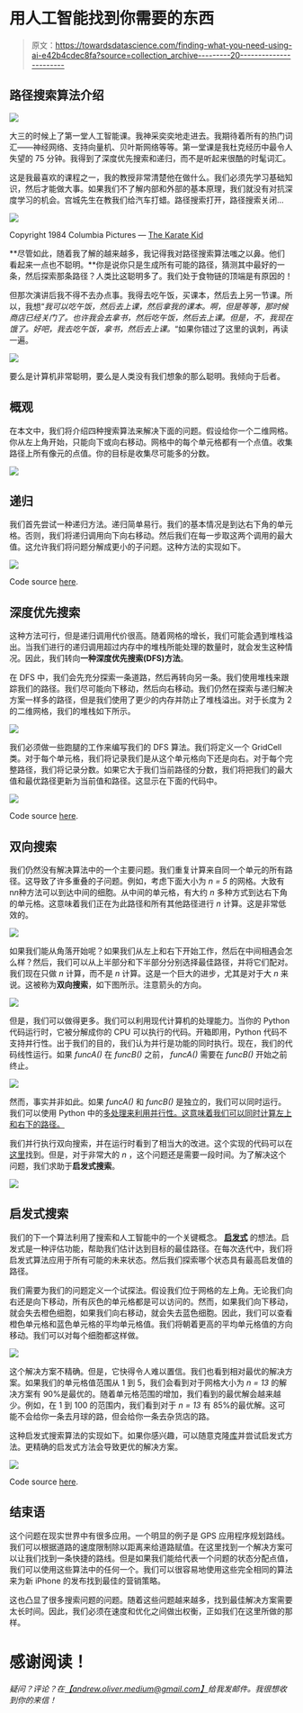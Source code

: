 # 用人工智能找到你需要的东西

> 原文：<https://towardsdatascience.com/finding-what-you-need-using-ai-e42b4cdec8fa?source=collection_archive---------20----------------------->

## 路径搜索算法介绍

![](img/9c41e744e2dc19f5ac36c9ed8fbbf346.png)

大三的时候上了第一堂人工智能课。我神采奕奕地走进去。我期待着所有的热门词汇——神经网络、支持向量机、贝叶斯网络等等。第一堂课是我杜克经历中最令人失望的 75 分钟。我得到了深度优先搜索和递归，而不是听起来很酷的时髦词汇。

这是我最喜欢的课程之一，我的教授非常清楚他在做什么。我们必须先学习基础知识，然后才能做大事。如果我们不了解内部和外部的基本原理，我们就没有对抗深度学习的机会。宫城先生在教我们给汽车打蜡。路径搜索打开，路径搜索关闭…

![](img/292d90aaaa326597a93775b1e4e27709.png)

Copyright 1984 Columbia Pictures — [The Karate Kid](https://giphy.com/gifs/memecandy-kewtvhA4tgH30DYKZr)

**尽管如此，随着我了解的越来越多，我记得我对路径搜索算法嗤之以鼻。他们看起来一点也不聪明。**你是说你只是生成所有可能的路径，猜测其中最好的一条，然后探索那条路径？人类比这聪明多了。我们处于食物链的顶端是有原因的！

但那次演讲后我不得不去办点事。我得去吃午饭，买课本，然后去上另一节课。所以，我想“*我可以吃午饭，然后去上课，然后拿我的课本。啊，但是等等，那时候商店已经关门了。也许我会去拿书，然后吃午饭，然后去上课。但是，不，我现在饿了。好吧，我去吃午饭，拿书，然后去上课。*“如果你错过了这里的讽刺，再读一遍。

![](img/e5e8775e89f5d0fc1a9abdc834ae48b4.png)

要么是计算机非常聪明，要么是人类没有我们想象的那么聪明。我倾向于后者。

## 概观

在本文中，我们将介绍四种搜索算法来解决下面的问题。假设给你一个二维网格。你从左上角开始，只能向下或向右移动。网格中的每个单元格都有一个点值。收集路径上所有像元的点值。你的目标是收集尽可能多的分数。

![](img/ee55781d51ac36488b7711ef165b8e23.png)

## 递归

我们首先尝试一种递归方法。递归简单易行。我们的基本情况是到达右下角的单元格。否则，我们将递归调用向下向右移动。然后我们在每一步取这两个调用的最大值。这允许我们将问题分解成更小的子问题。这种方法的实现如下。

![](img/ba616e591e3e2a256d241213384710d4.png)

Code source [here](https://github.com/andrewjoliver/OptimalGridSearch/blob/master/RecursiveSearch.py).

## 深度优先搜索

这种方法可行，但是递归调用代价很高。随着网格的增长，我们可能会遇到堆栈溢出。当我们进行的递归调用超过内存中的堆栈所能处理的数量时，就会发生这种情况。因此，我们转向**一种深度优先搜索(DFS)方法**。

在 DFS 中，我们会先充分探索一条道路，然后再转向另一条。我们使用堆栈来跟踪我们的路径。我们尽可能向下移动，然后向右移动。我们仍然在探索与递归解决方案一样多的路径，但是我们使用了更少的内存并防止了堆栈溢出。对于长度为 2 的二维网格，我们的堆栈如下所示。

![](img/0a0b7acc80ce4e9d85bcae3f5bf0d5bc.png)

我们必须做一些跑腿的工作来编写我们的 DFS 算法。我们将定义一个 GridCell 类。对于每个单元格，我们将记录我们是从这个单元格向下还是向右。对于每个完整路径，我们将记录分数。如果它大于我们当前路径的分数，我们将把我们的最大值和最优路径更新为当前值和路径。这显示在下面的代码中。

![](img/3913f87bb0ee4e0b5dbc8d777898efe6.png)

Code source [here](https://github.com/andrewjoliver/OptimalGridSearch/blob/master/DFSSearch.py).

## 双向搜索

我们仍然没有解决算法中的一个主要问题。我们重复计算来自同一个单元的所有路径。这导致了许多重叠的子问题。例如，考虑下面大小为 *n = 5* 的网格。大致有 n*n*种方法可以到达中间的细胞。从中间的单元格，有大约 *n* 多种方式到达右下角的单元格。这意味着我们正在为此路径和所有其他路径进行 *n* 计算。这是非常低效的。

![](img/05b2c69bb68f36019bf091416275db52.png)

如果我们能从角落开始呢？如果我们从左上和右下开始工作，然后在中间相遇会怎么样？然后，我们可以从上半部分和下半部分分别选择最佳路径，并将它们配对。我们现在只做 *n* 计算，而不是 *n* 计算。这是一个巨大的进步，尤其是对于大 *n* 来说。这被称为**双向搜索**，如下图所示。注意箭头的方向。

![](img/3203f5b3cf2b5024779c367435fb4e36.png)

但是，我们可以做得更多。我们可以利用现代计算机的处理能力。当你的 Python 代码运行时，它被分解成你的 CPU 可以执行的代码。开箱即用，Python 代码不支持并行性。出于我们的目的，我们认为并行是功能的同时执行。现在，我们的代码线性运行。如果 *funcA()* 在 *funcB()* 之前， *funcA()* 需要在 *funcB()* 开始之前终止。

![](img/356383235a3b493807ace9ac5066b523.png)

然而，事实并非如此。如果 *funcA()* 和 *funcB()* 是独立的，我们可以同时运行。我们可以使用 Python 中的[多处理来利用并行性。这意味着我们可以同时计算左上和右下的路径。](https://docs.python.org/2/library/multiprocessing.html)

我们并行执行双向搜索，并在运行时看到了相当大的改进。这个实现的代码可以在[这里](https://github.com/andrewjoliver/OptimalGridSearch/blob/master/DSFBidirectionalSearch.py)找到。但是，对于非常大的 *n* ，这个问题还是需要一段时间。为了解决这个问题，我们求助于**启发式搜索**。

![](img/b674c37afe9dd29f49ba55e20a7b5a4b.png)

## 启发式搜索

我们的下一个算法利用了搜索和人工智能中的一个关键概念。 [**启发式**](https://data-flair.training/blogs/heuristic-search-ai/) 的想法。启发式是一种评估功能，帮助我们估计达到目标的最佳路径。在每次迭代中，我们将启发式算法应用于所有可能的未来状态。然后我们探索哪个状态具有最高启发值的路径。

我们需要为我们的问题定义一个试探法。假设我们位于网格的左上角。无论我们向右还是向下移动，所有灰色的单元格都是可以访问的。然而，如果我们向下移动，就会失去橙色细胞，如果我们向右移动，就会失去蓝色细胞。因此，我们可以查看橙色单元格和蓝色单元格的平均单元格值。我们将朝着更高的平均单元格值的方向移动。我们可以对每个细胞都这样做。

![](img/b0eae4feea8d4bb1092a57405f93bda6.png)

这个解决方案不精确。但是，它快得令人难以置信。我们也看到相对最优的解决方案。如果我们的单元格值范围从 1 到 5，我们会看到对于网格大小为 *n = 13* 的解决方案有 90%是最优的。随着单元格范围的增加，我们看到的最优解会越来越少。例如，在 1 到 100 的范围内，我们看到对于 *n = 13* 有 85%的最优解。这可能不会给你一条去月球的路，但会给你一条去杂货店的路。

这种启发式搜索算法的实现如下。如果你感兴趣，可以随意克隆[库](https://github.com/andrewjoliver/OptimalGridSearch)并尝试启发式方法。更精确的启发式方法会导致更优的解决方案。

![](img/abcc008736a5581cb53cb97798ae4225.png)

Code source [here](https://github.com/andrewjoliver/OptimalGridSearch/blob/master/HueristicSearch.py).

## 结束语

这个问题在现实世界中有很多应用。一个明显的例子是 GPS 应用程序规划路线。我们可以根据道路的速度限制除以距离来给道路赋值。在这里找到一个解决方案可以让我们找到一条快捷的路线。但是如果我们能给代表一个问题的状态分配点值，我们可以使用这些算法中的任何一个。我们可以很容易地使用这些完全相同的算法来为新 iPhone 的发布找到最佳的营销策略。

这也凸显了很多搜索问题的问题。随着这些问题越来越多，找到最佳解决方案需要太长时间。因此，我们必须在速度和优化之间做出权衡，正如我们在这里所做的那样。

# 感谢阅读！

*疑问？评论？在*[*【andrew.oliver.medium@gmail.com】*](mailto:andrew.oliver.medium@gmail.com?source=post_page---------------------------)*给我发邮件。我很想收到你的来信！*